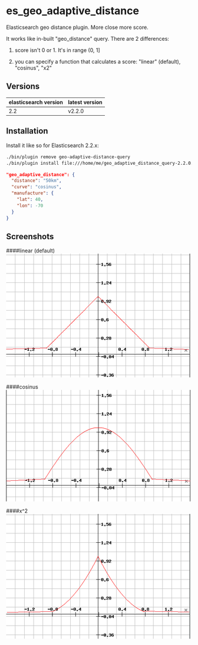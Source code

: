 # es_geo_adaptive_distance
Elasticsearch geo distance plugin. More close more score.

It works like in-built "geo_distance" query. There are 2 differences:

1) score isn't 0 or 1. It's in range (0, 1]

2) you can specify a function that calculates a score: "linear" (default), "cosinus", "x2"

Versions
------------

| elasticsearch version | latest version  |
| --------------------- | --------------- |
| 2.2                   | v2.2.0          |

Installation
------------

Install it like so for Elasticsearch 2.2.x:
```bash
./bin/plugin remove geo-adaptive-distance-query
./bin/plugin install file:///home/me/geo_adaptive_distance_query-2.2.0.zip
```

```json
"geo_adaptive_distance": {
  "distance": "50km",
  "curve": "cosinus",
  "manufacture": {
    "lat": 40,
    "lon": -70
  }
}
```

Screenshots
------------
####linear (default)
![cluster overview](imgs/linear.png)

####cosinus
![cluster overview](imgs/cosinus.png)

####x^2
![cluster overview](imgs/x^x.png)







